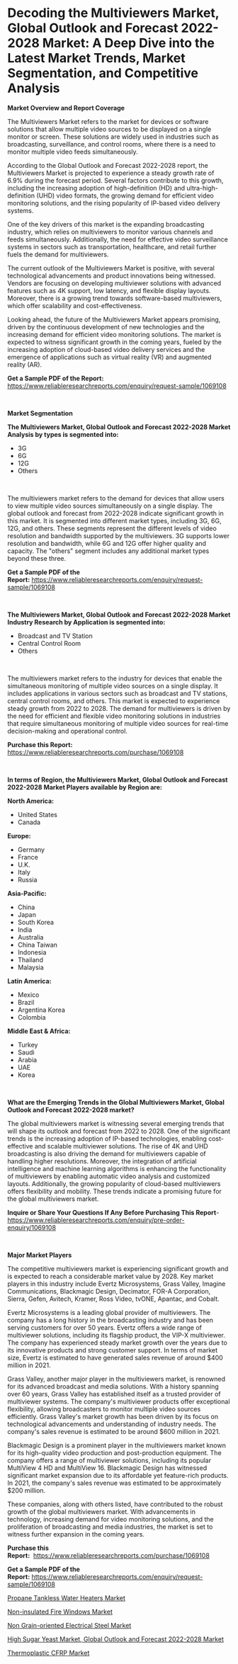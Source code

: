 <p><h1>Decoding the Multiviewers Market, Global Outlook and Forecast 2022-2028 Market: A Deep Dive into the Latest Market Trends, Market Segmentation, and Competitive Analysis</h1></p><p><strong>Market Overview and Report Coverage</strong></p>
<p><p>The Multiviewers Market refers to the market for devices or software solutions that allow multiple video sources to be displayed on a single monitor or screen. These solutions are widely used in industries such as broadcasting, surveillance, and control rooms, where there is a need to monitor multiple video feeds simultaneously.</p><p>According to the Global Outlook and Forecast 2022-2028 report, the Multiviewers Market is projected to experience a steady growth rate of 6.9% during the forecast period. Several factors contribute to this growth, including the increasing adoption of high-definition (HD) and ultra-high-definition (UHD) video formats, the growing demand for efficient video monitoring solutions, and the rising popularity of IP-based video delivery systems.</p><p>One of the key drivers of this market is the expanding broadcasting industry, which relies on multiviewers to monitor various channels and feeds simultaneously. Additionally, the need for effective video surveillance systems in sectors such as transportation, healthcare, and retail further fuels the demand for multiviewers.</p><p>The current outlook of the Multiviewers Market is positive, with several technological advancements and product innovations being witnessed. Vendors are focusing on developing multiviewer solutions with advanced features such as 4K support, low latency, and flexible display layouts. Moreover, there is a growing trend towards software-based multiviewers, which offer scalability and cost-effectiveness.</p><p>Looking ahead, the future of the Multiviewers Market appears promising, driven by the continuous development of new technologies and the increasing demand for efficient video monitoring solutions. The market is expected to witness significant growth in the coming years, fueled by the increasing adoption of cloud-based video delivery services and the emergence of applications such as virtual reality (VR) and augmented reality (AR).</p></p>
<p><strong>Get a Sample PDF of the Report:</strong> <a href="https://www.reliableresearchreports.com/enquiry/request-sample/1069108">https://www.reliableresearchreports.com/enquiry/request-sample/1069108</a></p>
<p>&nbsp;</p>
<p><strong>Market Segmentation</strong></p>
<p><strong>The Multiviewers Market, Global Outlook and Forecast 2022-2028 Market Analysis by types is segmented into:</strong></p>
<p><ul><li>3G</li><li>6G</li><li>12G</li><li>Others</li></ul></p>
<p>&nbsp;</p>
<p><p>The multiviewers market refers to the demand for devices that allow users to view multiple video sources simultaneously on a single display. The global outlook and forecast from 2022-2028 indicate significant growth in this market. It is segmented into different market types, including 3G, 6G, 12G, and others. These segments represent the different levels of video resolution and bandwidth supported by the multiviewers. 3G supports lower resolution and bandwidth, while 6G and 12G offer higher quality and capacity. The "others" segment includes any additional market types beyond these three.</p></p>
<p><strong>Get a Sample PDF of the Report:</strong>&nbsp;<a href="https://www.reliableresearchreports.com/enquiry/request-sample/1069108">https://www.reliableresearchreports.com/enquiry/request-sample/1069108</a></p>
<p>&nbsp;</p>
<p><strong>The Multiviewers Market, Global Outlook and Forecast 2022-2028 Market Industry Research by Application is segmented into:</strong></p>
<p><ul><li>Broadcast and TV Station</li><li>Central Control Room</li><li>Others</li></ul></p>
<p>&nbsp;</p>
<p><p>The multiviewers market refers to the industry for devices that enable the simultaneous monitoring of multiple video sources on a single display. It includes applications in various sectors such as broadcast and TV stations, central control rooms, and others. This market is expected to experience steady growth from 2022 to 2028. The demand for multiviewers is driven by the need for efficient and flexible video monitoring solutions in industries that require simultaneous monitoring of multiple video sources for real-time decision-making and operational control.</p></p>
<p><strong>Purchase this Report:</strong>&nbsp; <a href="https://www.reliableresearchreports.com/purchase/1069108">https://www.reliableresearchreports.com/purchase/1069108</a></p>
<p>&nbsp;</p>
<p><strong>In terms of Region, the Multiviewers Market, Global Outlook and Forecast 2022-2028 Market Players available by Region are:</strong></p>
<p>
    <p> <strong> North America: </strong>
        <ul>
            <li>United States</li>
            <li>Canada</li>
        </ul>
        </p> 
    <p> <strong> Europe: </strong>
        <ul>
            <li>Germany</li>
            <li>France</li>
            <li>U.K.</li>
            <li>Italy</li>
            <li>Russia</li>
        </ul>
        </p> 
    <p> <strong> Asia-Pacific: </strong>
        <ul>
            <li>China</li>
            <li>Japan</li>
            <li>South Korea</li>
            <li>India</li>
            <li>Australia</li>
            <li>China Taiwan</li>
            <li>Indonesia</li>
            <li>Thailand</li>
            <li>Malaysia</li>
        </ul>
        </p> 
    <p> <strong> Latin America: </strong>
        <ul>
            <li>Mexico</li>
            <li>Brazil</li>
            <li>Argentina Korea</li>
            <li>Colombia</li>
        </ul>
        </p> 
    <p> <strong> Middle East & Africa: </strong>
        <ul>
            <li>Turkey</li>
            <li>Saudi</li>
            <li>Arabia</li>
            <li>UAE</li>
            <li>Korea</li>
        </ul>
    </p>
    </p>
<p>&nbsp;</p>
<p><strong>What are the Emerging Trends in the Global Multiviewers Market, Global Outlook and Forecast 2022-2028 market?</strong></p>
<p><p>The global multiviewers market is witnessing several emerging trends that will shape its outlook and forecast from 2022 to 2028. One of the significant trends is the increasing adoption of IP-based technologies, enabling cost-effective and scalable multiviewer solutions. The rise of 4K and UHD broadcasting is also driving the demand for multiviewers capable of handling higher resolutions. Moreover, the integration of artificial intelligence and machine learning algorithms is enhancing the functionality of multiviewers by enabling automatic video analysis and customized layouts. Additionally, the growing popularity of cloud-based multiviewers offers flexibility and mobility. These trends indicate a promising future for the global multiviewers market.</p></p>
<p><strong>Inquire or Share Your Questions If Any Before Purchasing This Report</strong>- <a href="https://www.reliableresearchreports.com/enquiry/pre-order-enquiry/1069108">https://www.reliableresearchreports.com/enquiry/pre-order-enquiry/1069108</a></p>
<p>&nbsp;</p>
<p><strong>Major Market Players</strong></p>
<p><p>The competitive multiviewers market is experiencing significant growth and is expected to reach a considerable market value by 2028. Key market players in this industry include Evertz Microsystems, Grass Valley, Imagine Communications, Blackmagic Design, Decimator, FOR-A Corporation, Sierra, Gefen, Avitech, Kramer, Ross Video, tvONE, Apantac, and Cobalt.</p><p>Evertz Microsystems is a leading global provider of multiviewers. The company has a long history in the broadcasting industry and has been serving customers for over 50 years. Evertz offers a wide range of multiviewer solutions, including its flagship product, the VIP-X multiviewer. The company has experienced steady market growth over the years due to its innovative products and strong customer support. In terms of market size, Evertz is estimated to have generated sales revenue of around $400 million in 2021.</p><p>Grass Valley, another major player in the multiviewers market, is renowned for its advanced broadcast and media solutions. With a history spanning over 60 years, Grass Valley has established itself as a trusted provider of multiviewer systems. The company's multiviewer products offer exceptional flexibility, allowing broadcasters to monitor multiple video sources efficiently. Grass Valley's market growth has been driven by its focus on technological advancements and understanding of industry needs. The company's sales revenue is estimated to be around $600 million in 2021.</p><p>Blackmagic Design is a prominent player in the multiviewers market known for its high-quality video production and post-production equipment. The company offers a range of multiviewer solutions, including its popular MultiView 4 HD and MultiView 16. Blackmagic Design has witnessed significant market expansion due to its affordable yet feature-rich products. In 2021, the company's sales revenue was estimated to be approximately $200 million.</p><p>These companies, along with others listed, have contributed to the robust growth of the global multiviewers market. With advancements in technology, increasing demand for video monitoring solutions, and the proliferation of broadcasting and media industries, the market is set to witness further expansion in the coming years.</p></p>
<p><strong>Purchase this Report:</strong>&nbsp;&nbsp;<a href="https://www.reliableresearchreports.com/purchase/1069108">https://www.reliableresearchreports.com/purchase/1069108</a></p>
<p></p>
<p><strong>Get a Sample PDF of the Report:</strong>&nbsp;<a href="https://www.reliableresearchreports.com/enquiry/request-sample/1069108">https://www.reliableresearchreports.com/enquiry/request-sample/1069108</a></p>
<p><p><a href="https://www.linkedin.com/pulse/propane-tankless-water-heaters-market-size-share-global-analysis-bhmbe/">Propane Tankless Water Heaters Market</a></p><p><a href="https://www.reportprime.com/non-insulated-fire-windows-r821">Non-insulated Fire Windows Market</a></p><p><a href="https://www.reportprime.com/non-grain-oriented-electrical-steel-r820">Non Grain-oriented Electrical Steel Market</a></p><p><a href="https://github.com/RoccoManning/Market-Research-Report-List-1/blob/main/high-sugar-yeast-market-global-outlook-and-forecast-2022-2028-market.md">High Sugar Yeast Market, Global Outlook and Forecast 2022-2028 Market</a></p><p><a href="https://medium.com/@jamesday5g/thermoplastic-cfrp-market-size-growth-forecast-2023-2030-dfec5aa7f7e5">Thermoplastic CFRP Market</a></p></p>